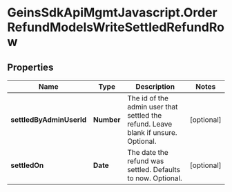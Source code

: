 # GeinsSdkApiMgmtJavascript.OrderRefundModelsWriteSettledRefundRow

## Properties

Name | Type | Description | Notes
------------ | ------------- | ------------- | -------------
**settledByAdminUserId** | **Number** | The id of the admin user that settled the refund. Leave blank if unsure.   Optional. | [optional] 
**settledOn** | **Date** | The date the refund was settled. Defaults to now.  Optional. | [optional] 


